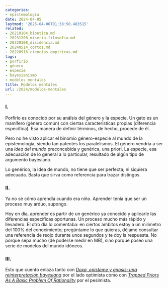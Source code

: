 ```yaml
---
categories:
- epistemología
date: 2024-04-05
lastmod: '2025-04-06T01:38:50.483515'
related:
- 20210104_bioetica.md
- 20231208_miseria_filosofia.md
- 20220108_disidencia.md
- 20240514_cortos.md
- 20220916_ciencias_empiricas.md
tags:
- porfirio
- género
- especie
- bayesianismo
- modelos mentales
title: Modelos mentales
url: /2024/modelos-mentales
---
```


### I.

Porfirio es conocido por su análsis del género y la especie. Un gato es un mamífero (género común) con ciertas características propias (diferencia específica). Esa manera de definir términos, de hecho, procede de él.

Pero no he visto aplicar el binomio género-especie al mundo de la epistemología, siendo tan patentes los paralelismos. El género vendría a ser una _idea del mundo_ preconcebida y genérica, una priori. La especie, esa adecuación de lo general a lo particular, resultado de algún tipo de argumento bayesiano.

Lo genérico, la idea de mundo, no tiene que ser perfecta; ni siquiera adecuada. Basta que sirva como referencia para trazar distingos.

### II.

Ya no sé cómo aprendía cuando era niño. Aprender tenía que ser un proceso muy arduo, supongo.

Hoy en día, aprender es partir de un genérico ya conocido y aplicarle las diferencias específicas oportunas. Un proceso mucho más rápido y llevadero. El otro día lo comentaba: en ciertos ámbitos estoy a un milímetro del 100% del conocimiento; pregúntame lo que quieras, déjame consultar una referencia de reojo durante unos segundos y te doy la respuesta. No porque sepa mucho (de poderse medir en MB), sino porque poseo una serie de modelos del mundo idóneos.

### III.

Esto que cuento enlaza tanto con
[_Doxa, episteme y gnosis: una reinterpretación bayesiana_](https://datanalytics.com/2022/04/07/doxa-episteme-gnosis-interpretacion-bayesiana/)
por el lado optimista como con
[_Trapped Priors As A Basic Problem Of Rationality_](https://www.astralcodexten.com/p/trapped-priors-as-a-basic-problem)
por el pesimista.